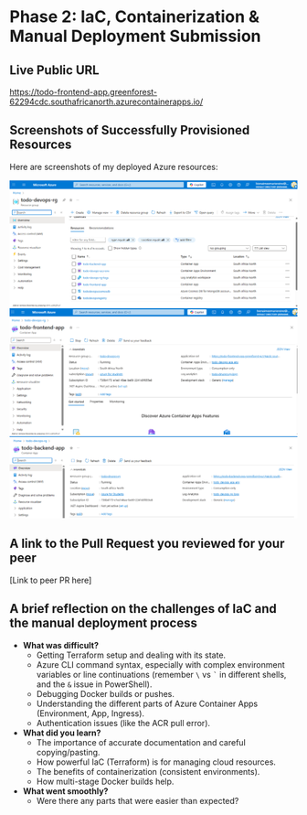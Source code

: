 # Phase 2: IaC, Containerization & Manual Deployment Submission

## Live Public URL

https://todo-frontend-app.greenforest-62294cdc.southafricanorth.azurecontainerapps.io/

## Screenshots of Successfully Provisioned Resources

Here are screenshots of my deployed Azure resources:

![Azure Resource Group Overview](screenshots/azure-screenshot.png)
![Azure Resource Group Overview](screenshots/frontend.png)
![Azure Resource Group Overview](screenshots/backend.png)

## A link to the Pull Request you reviewed for your peer

[Link to peer PR here]

## A brief reflection on the challenges of IaC and the manual deployment process

- **What was difficult?**
  - Getting Terraform setup and dealing with its state.
  - Azure CLI command syntax, especially with complex environment variables or line continuations (remember `\` vs `` ` `` in different shells, and the `&` issue in PowerShell).
  - Debugging Docker builds or pushes.
  - Understanding the different parts of Azure Container Apps (Environment, App, Ingress).
  - Authentication issues (like the ACR pull error).
- **What did you learn?**
  - The importance of accurate documentation and careful copying/pasting.
  - How powerful IaC (Terraform) is for managing cloud resources.
  - The benefits of containerization (consistent environments).
  - How multi-stage Docker builds help.
- **What went smoothly?**
  - Were there any parts that were easier than expected?
